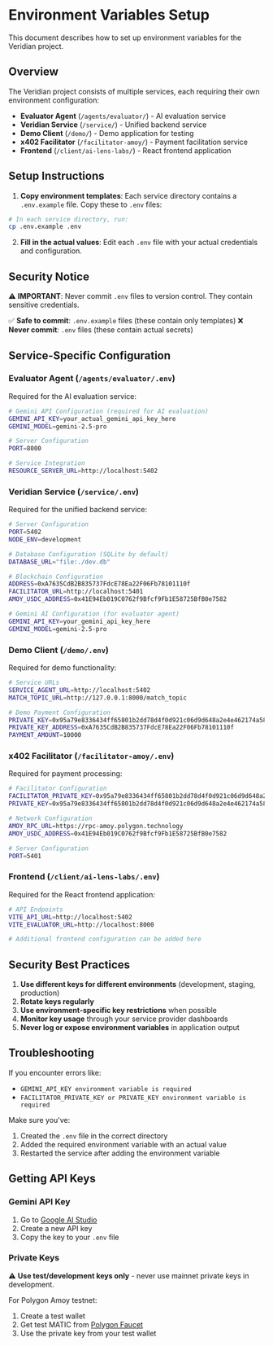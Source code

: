 # Environment Variables Setup

This document describes how to set up environment variables for the Veridian project.

## Overview

The Veridian project consists of multiple services, each requiring their own environment configuration:

- **Evaluator Agent** (`/agents/evaluator/`) - AI evaluation service
- **Veridian Service** (`/service/`) - Unified backend service
- **Demo Client** (`/demo/`) - Demo application for testing
- **x402 Facilitator** (`/facilitator-amoy/`) - Payment facilitation service
- **Frontend** (`/client/ai-lens-labs/`) - React frontend application

## Setup Instructions

1. **Copy environment templates**: Each service directory contains a `.env.example` file. Copy these to `.env` files:

```bash
# In each service directory, run:
cp .env.example .env
```

2. **Fill in the actual values**: Edit each `.env` file with your actual credentials and configuration.

## Security Notice

⚠️ **IMPORTANT**: Never commit `.env` files to version control. They contain sensitive credentials.

✅ **Safe to commit**: `.env.example` files (these contain only templates)
❌ **Never commit**: `.env` files (these contain actual secrets)

## Service-Specific Configuration

### Evaluator Agent (`/agents/evaluator/.env`)

Required for the AI evaluation service:

```bash
# Gemini API Configuration (required for AI evaluation)
GEMINI_API_KEY=your_actual_gemini_api_key_here
GEMINI_MODEL=gemini-2.5-pro

# Server Configuration
PORT=8000

# Service Integration
RESOURCE_SERVER_URL=http://localhost:5402
```

### Veridian Service (`/service/.env`)

Required for the unified backend service:

```bash
# Server Configuration
PORT=5402
NODE_ENV=development

# Database Configuration (SQLite by default)
DATABASE_URL="file:./dev.db"

# Blockchain Configuration
ADDRESS=0xA7635CdB2B835737FdcE78Ea22F06Fb78101110f
FACILITATOR_URL=http://localhost:5401
AMOY_USDC_ADDRESS=0x41E94Eb019C0762f9Bfcf9Fb1E58725BfB0e7582

# Gemini AI Configuration (for evaluator agent)
GEMINI_API_KEY=your_gemini_api_key_here
GEMINI_MODEL=gemini-2.5-pro
```

### Demo Client (`/demo/.env`)

Required for demo functionality:

```bash
# Service URLs
SERVICE_AGENT_URL=http://localhost:5402
MATCH_TOPIC_URL=http://127.0.0.1:8000/match_topic

# Demo Payment Configuration
PRIVATE_KEY=0x95a79e8336434ff65801b2dd78d4f0d921c06d9d648a2e4e462174a58d5ebe0a
PRIVATE_KEY_ADDRESS=0xA7635CdB2B835737FdcE78Ea22F06Fb78101110f
PAYMENT_AMOUNT=10000
```

### x402 Facilitator (`/facilitator-amoy/.env`)

Required for payment processing:

```bash
# Facilitator Configuration
FACILITATOR_PRIVATE_KEY=0x95a79e8336434ff65801b2dd78d4f0d921c06d9d648a2e4e462174a58d5ebe0a
PRIVATE_KEY=0x95a79e8336434ff65801b2dd78d4f0d921c06d9d648a2e4e462174a58d5ebe0a

# Network Configuration
AMOY_RPC_URL=https://rpc-amoy.polygon.technology
AMOY_USDC_ADDRESS=0x41E94Eb019C0762f9Bfcf9Fb1E58725BfB0e7582

# Server Configuration
PORT=5401
```

### Frontend (`/client/ai-lens-labs/.env`)

Required for the React frontend application:

```bash
# API Endpoints
VITE_API_URL=http://localhost:5402
VITE_EVALUATOR_URL=http://localhost:8000

# Additional frontend configuration can be added here
```

## Security Best Practices

1. **Use different keys for different environments** (development, staging, production)
2. **Rotate keys regularly** 
3. **Use environment-specific key restrictions** when possible
4. **Monitor key usage** through your service provider dashboards
5. **Never log or expose environment variables** in application output

## Troubleshooting

If you encounter errors like:
- `GEMINI_API_KEY environment variable is required`
- `FACILITATOR_PRIVATE_KEY or PRIVATE_KEY environment variable is required`

Make sure you've:
1. Created the `.env` file in the correct directory
2. Added the required environment variable with an actual value
3. Restarted the service after adding the environment variable

## Getting API Keys

### Gemini API Key
1. Go to [Google AI Studio](https://makersuite.google.com/app/apikey)
2. Create a new API key
3. Copy the key to your `.env` file

### Private Keys
⚠️ **Use test/development keys only** - never use mainnet private keys in development.

For Polygon Amoy testnet:
1. Create a test wallet
2. Get test MATIC from [Polygon Faucet](https://faucet.polygon.technology/)
3. Use the private key from your test wallet